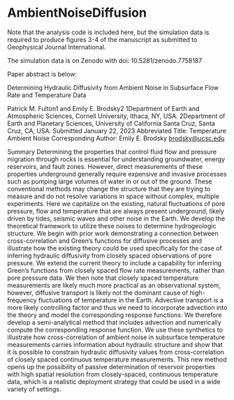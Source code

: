 # AmbientNoiseDiffusion
Note that the analysis code is included here, but the simulation data is required to produce figures 3-4 of the manuscript as submitted to Geophysical Journal International.

The simulation data is on Zenodo with doi: 10.5281/zenodo.7758187

Paper abstract is below:

Determining Hydraulic Diffusivity 
from Ambient Noise in Subsurface Flow Rate and Temperature Data


Patrick M. Fulton1 and Emily E. Brodsky2
1Department of Earth and Atmospheric Sciences, Cornell University, Ithaca, NY, USA. 2Department of Earth and Planetary Sciences, University of California Santa Cruz, Santa Cruz, CA, USA.
Submitted January 22, 2023
Abbreviated Title: Temperature Ambient Noise
Corresponding Author: Emily E. Brodsky brodsky@ucsc.edu 

Summary
Determining the properties that control fluid flow and pressure migration through rocks is essential for understanding groundwater, energy reservoirs, and fault zones. However, direct measurements of these properties underground generally require expensive and invasive processes such as pumping large volumes of water in or out of the ground. These conventional methods may change the structure that they are trying to measure and do not resolve variations in space without complex, multiple experiments.  Here we capitalize on the existing, natural fluctuations of pore pressure, flow and temperature that are always present underground, likely driven by tides, seismic waves and other noise in the Earth. We develop the theoretical framework to utilize these noises to determine hydrogeologic structure. We begin with prior work demonstrating a connection between cross-correlation and Green’s functions for diffusive processes and illustrate how the existing theory could be used specifically for the case of inferring hydraulic diffusivity from closely spaced observations of pore pressure. We extend the current theory to include a capability for inferring Green’s functions from closely spaced flow rate measurements, rather than pore pressure data. We then note that closely spaced temperature measurements are likely much more practical as an observational system, however, diffusive transport is likely not the dominant cause of high-frequency fluctuations of temperature in the Earth.  Advective transport is a more likely controlling factor and thus we need to incorporate advection into the theory and model the corresponding response functions. We therefore develop a semi-analytical method that includes advection and numerically compute the corresponding response function. We use these synthetics to illustrate how cross-correlation of ambient noise in subsurface temperature measurements carries information about hydraulic structure and show that it is possible to constrain hydraulic diffusivity values from cross-correlation of closely spaced continuous temperature measurements. This new method opens up the possibility of passive determination of reservoir properties with high spatial resolution from closely-spaced, continuous temperature data, which is a realistic deployment strategy that could be used in a wide variety of settings.
